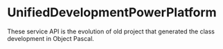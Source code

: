 # UnifiedDevelopmentPowerPlatform
These service API is the evolution of old project that generated the class development in Object Pascal.

